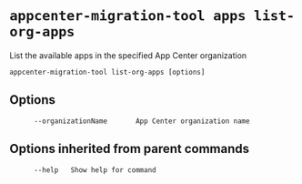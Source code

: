 # `appcenter-migration-tool apps list-org-apps`

List the available apps in the specified App Center organization

```plaintext
appcenter-migration-tool list-org-apps [options]
```

## Options

```plaintext
      --organizationName       App Center organization name
```

## Options inherited from parent commands

```plaintext
      --help   Show help for command
```
